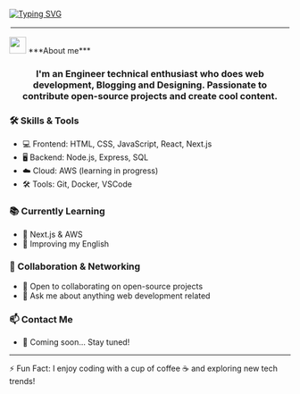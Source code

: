 
[![Typing SVG](https://readme-typing-svg.demolab.com?font=Fira+Code&duration=3000&pause=500&color=FFFFFFE9&width=430&lines=%C2%A1Hey%2C+%3CCoder%2F%3E!+%F0%9F%9A%80;VargasAPI+here+%F0%9F%92%BB)](https://git.io/typing-svg)

<hr style="border: 2px solid white;">
<img src="https://media.giphy.com/media/3oEjI6SIIHBdRxXI40/giphy.gif" width="30px">&nbsp;***About me***



<h3 align="center">I'm an Engineer technical enthusiast who does web development, Blogging and Designing. Passionate to contribute open-source projects and create cool content.</h3>
<p>

### 🛠️ Skills & Tools  
- 💻 Frontend: HTML, CSS, JavaScript, React, Next.js  
- 🖥️ Backend: Node.js, Express, SQL  
- ☁️ Cloud: AWS (learning in progress)  
- 🛠️ Tools: Git, Docker, VSCode  

### 📚 Currently Learning  
- 🌱 Next.js & AWS  
- 📖 Improving my English  

### 🤝 Collaboration & Networking  
- 👯 Open to collaborating on open-source projects  
- 💬 Ask me about anything web development related  

### 📫 Contact Me  
- 🚀 Coming soon... Stay tuned!  

---

⚡ Fun Fact: I enjoy coding with a cup of coffee ☕ and exploring new tech trends!  
